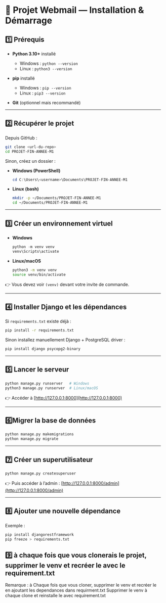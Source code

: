 
# 📧 Projet Webmail — Installation & Démarrage

## 1️⃣ Prérequis

* **Python 3.10+** installé

  * Windows : `python --version`
  * Linux : `python3 --version`
* **pip** installé

  * Windows : `pip --version`
  * Linux : `pip3 --version`
* **Git** (optionnel mais recommandé)

---

## 2️⃣ Récupérer le projet

Depuis GitHub :

```bash
git clone <url-du-repo>
cd PROJET-FIN-ANNEE-M1
```

Sinon, créez un dossier :

* **Windows (PowerShell)**

  ```powershell
  cd C:\Users\<username>\Documents\PROJET-FIN-ANNEE-M1
  ```

* **Linux (bash)**

  ```bash
  mkdir -p ~/Documents/PROJET-FIN-ANNEE-M1
  cd ~/Documents/PROJET-FIN-ANNEE-M1
  ```

---

## 3️⃣ Créer un environnement virtuel

* **Windows**

  ```powershell
  python -m venv venv
  venv\Scripts\activate
  ```

* **Linux/macOS**

  ```bash
  python3 -m venv venv
  source venv/bin/activate
  ```

👉 Vous devez voir `(venv)` devant votre invite de commande.

---

## 4️⃣ Installer Django et les dépendances

Si `requirements.txt` existe déjà :

```bash
pip install -r requirements.txt
```

Sinon installez manuellement Django + PostgreSQL driver :

```bash
pip install django psycopg2-binary
```

---

## 5️⃣  Lancer le serveur

```bash
python manage.py runserver   # Windows
python3 manage.py runserver  # Linux/macOS
```

👉 Accéder à [http://127.0.0.1:8000](http://127.0.0.1:8000)

---


## 6️⃣Migrer la base de données

```bash
python manage.py makemigrations
python manage.py migrate
```

---
## 7️⃣ Créer un superutilisateur

```bash
python manage.py createsuperuser
```

👉 Puis accéder à l’admin :
[http://127.0.0.1:8000/admin](http://127.0.0.1:8000/admin)

---

## 8️⃣ Ajouter une nouvelle dépendance

Exemple :

```bash
pip install djangorestframework
pip freeze > requirements.txt
```

## 9️⃣ à chaque fois que vous clonerais le projet, supprimer le venv et recréer le avec le requirement.txt



Remarque : à Chaque fois que vous cloner, supprimer le venv et recréer le en ajoutant les dependances dans requirment.txt
Supprimer le venv à chaque clone et reinstalle le avec requirement.txt 
